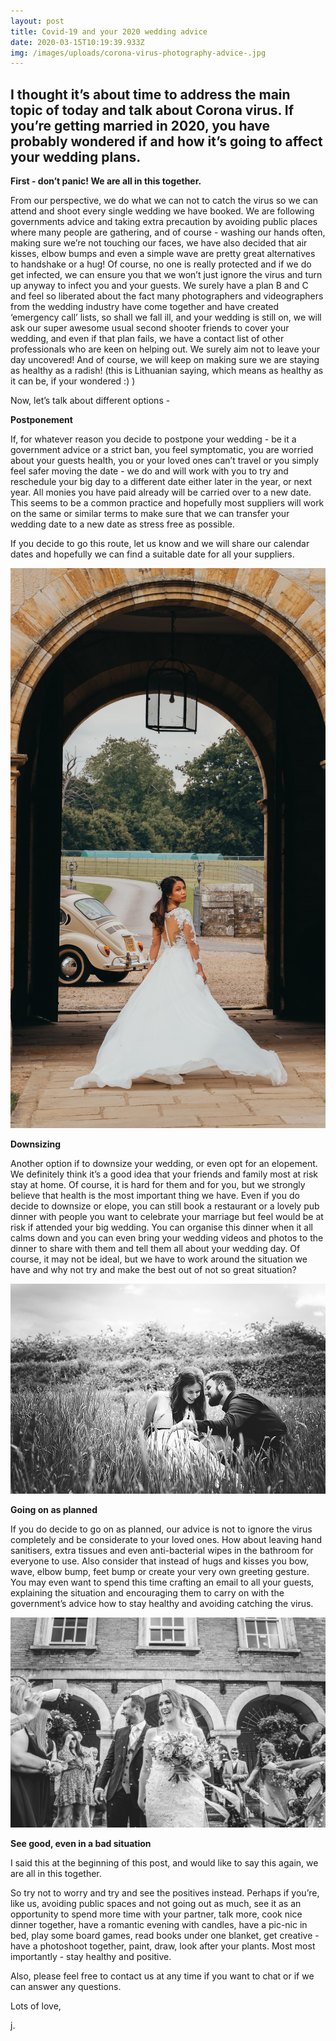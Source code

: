 ```yaml
---
layout: post
title: Covid-19 and your 2020 wedding advice
date: 2020-03-15T10:19:39.933Z
img: /images/uploads/corona-virus-photography-advice-.jpg
---
```

## I thought it’s about time to address the main topic of today and talk about Corona virus. If you’re getting married in 2020, you have probably wondered if and how it’s going to affect your wedding plans.

**First - don’t panic! We are all in this together.** 

From our perspective, we do what we can not to catch the virus so we can attend and shoot every single wedding we have booked. We are following governments advice and taking extra precaution by avoiding public places where many people are gathering, and of course - washing our hands often, making sure we’re not touching our faces, we have also decided that air kisses, elbow bumps and even a simple wave are pretty great alternatives to handshake or a hug! Of course, no one is really protected and if we do get infected, we can ensure you that we won’t just ignore the virus and turn up anyway to infect you and your guests. We surely have a plan B and C and feel so liberated about the fact many photographers and videographers from the wedding industry have come together and have created ‘emergency call’ lists, so shall we fall ill, and your wedding is still on, we will ask our super awesome usual second shooter friends to cover your wedding, and even if that plan fails, we have a contact list of other professionals who are keen on helping out. We surely aim not to leave your day uncovered! And of course, we will keep on making sure we are staying as healthy as a radish! (this is Lithuanian saying, which means as healthy as it can be, if your wondered :) )

Now, let’s talk about different options -

**Postponement**

If, for whatever reason you decide to postpone your wedding - be it a government advice or a strict ban, you feel symptomatic, you are worried about your guests health, you or your loved ones can’t travel or you simply feel safer moving the date - we do and will work with you to try and reschedule your big day to a different date either later in the year, or next year. All monies you have paid already will be carried over to a new date. This seems to be a common practice and hopefully most suppliers will work on the same or similar terms to make sure that we can transfer your wedding date to a new date as stress free as possible.

If you decide to go this route, let us know and we will share our calendar dates and hopefully we can find a suitable date for all your suppliers.

![bride - covid 19 advice for couples getting married in 2020](/images/uploads/matt-and-jen-wedding-penshurst-place-0382.jpg "bride")

**Downsizing**

Another option if to downsize your wedding, or even opt for an elopement. We definitely think it’s a good idea that your friends and family most at risk stay at home. Of course, it is hard for them and for you, but we strongly believe that health is the most important thing we have. Even if you do decide to downsize or elope, you can still book a restaurant or a lovely pub dinner with people you want to celebrate your marriage but feel would be at risk if attended your big wedding. You can organise this dinner when it all calms down and you can even bring your wedding videos and photos to the dinner to share with them and tell them all about your wedding day. Of course, it may not be ideal, but we have to work around the situation we have and why not try and make the best out of not so great situation?

![couple in the fields - corona virus advice for couples getting married in 2020](/images/uploads/lewis-and-beka-0512.jpg "romantic couple in the wild fields - black and white photography")

**Going on as planned**

If you do decide to go on as planned, our advice is not to ignore the virus completely and be considerate to your loved ones. How about leaving hand sanitisers, extra tissues and even anti-bacterial wipes in the bathroom for everyone to use. Also consider that instead of hugs and kisses you bow, wave, elbow bump, feet bump or create your very own greeting gesture. You may even want to spend this time crafting an email to all your guests, explaining the situation and encouraging them to carry on with the government’s advice how to stay healthy and avoiding catching the virus.

![black and white confetti photo - covid-19 advice for 2020 weddings](/images/uploads/charlotte-and-james-at-george-in-rye-236.jpg "confetti photo wedding")

**See good, even in a bad situation**

I said this at the beginning of this post, and would like to say this again, we are all in this together.

So try not to worry and try and see the positives instead. Perhaps if you’re, like us, avoiding public spaces and not going out as much, see it as an opportunity to spend more time with your partner, talk more, cook nice dinner together, have a romantic evening with candles, have a pic-nic in bed, play some board games, read books under one blanket, get creative - have a photoshoot together, paint, draw, look after your plants. Most most importantly - stay healthy and positive.

Also, please feel free to contact us at any time if you want to chat or if we can answer any questions.

Lots of love,

j.